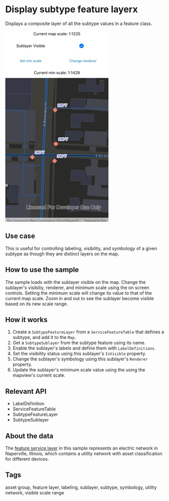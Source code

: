# Display subtype feature layerx

Displays a composite layer of all the subtype values in a feature class.

![](DisplaySubtypeFeatureLayer.jpg)

## Use case

This is useful for controlling labeling, visibility, and symbology of a given subtype as though they are distinct layers on the map.

## How to use the sample

The sample loads with the sublayer visible on the map. Change the sublayer's visibiliy, renderer, and minimum scale using the on screen controls. Setting the minimum scale will change its value to that of the current map scale. Zoom in and out to see the sublayer become visible based on its new scale range.

## How it works

1. Create a `SubtypeFeatureLayer` from a `ServiceFeatureTable` that defines a subtype, and add it to the `Map`.
2. Get a `SubtypeSublayer` from the subtype feature using its name.
3. Enable the sublayer's labels and define them with `LabelDefinitions`.
4. Set the visibility status using this sublayer's `IsVisible` property.
5. Change the sublayer's symbology using this sublayer's `Renderer` property.
6. Update the sublayer's minimum scale value using the using the mapview's current scale.

## Relevant API

* LabelDefinition
* ServiceFeatureTable
* SubtypeFeatureLayer
* SubtypeSublayer

## About the data

The [feature service layer](https://sampleserver7.arcgisonline.com/arcgis/rest/services/UtilityNetwork/NapervilleElectric/FeatureServer/100) in this sample represents an electric network in Naperville, Illinois, which contains a utility network with asset classification for different devices.

## Tags

asset group, feature layer, labeling, sublayer, subtype, symbology, utility network, visible scale range